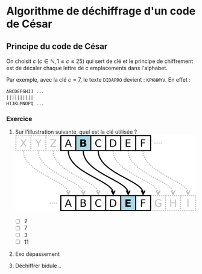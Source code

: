 # Algorithme de déchiffrage d'un code de César

## Principe du code de César

On choisit $c$  ($c \in \mathbb{N}, 1 \leq c \leq 25$) qui sert de clé et le principe de chiffrement est de décaler chaque lettre de $c$ emplacements dans l'alphabet.

Par exemple, avec la clé $c=7$, le texte `DIDAPRO` devient : `KPKHWYV`. En effet :
```
ABCDEFGHIJ ...
||||||||||
HIJKLMNOPQ ...
```

### Exercice

1. Sur l'illustration suivante, quel est la clé utilisée ?
![Exo1](Caesar3.svg)
    -[ ] 2
    -[ ] 7
    -[ ] 3
    -[ ] 11

2. Exo dépassement

3. Déchiffrer bidule ..

